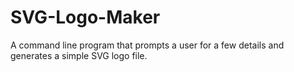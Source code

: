 # SVG-Logo-Maker
A command line program that prompts a user for a few details and generates a simple SVG logo file.
